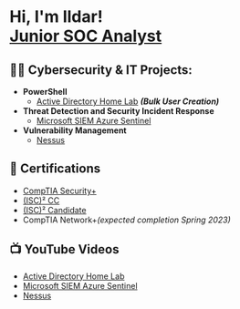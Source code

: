 <h1>Hi, I'm Ildar! <br/><a href="https://www.linkedin.com/in/ildar-agishev/">Junior SOC Analyst</a>

<h2>👨‍💻 Cybersecurity & IT Projects:</h2>

- <b>PowerShell</b>
  - [Active Directory Home Lab](https://github.com/Ildar-Agishev/AD-with-Powershell) <b><i>(Bulk User Creation)</b></i>
- <b>Threat Detection and Security Incident Response</b>
  - [Microsoft SIEM Azure Sentinel](https://github.com/Ildar-Agishev/Azure-Sentinel-SIEM-Lab) 
- <b>Vulnerability Management</b>
  - [Nessus](https://github.com/Ildar-Agishev/VM-with-Nessus)
  

<h2>📃 Certifications</h2>

- [CompTIA Security+](https://www.credly.com/badges/806d37f7-ce41-4b4d-a021-7168b3f27d32/public_url)
- [(ISC)² СС](https://www.credly.com/badges/97d0477e-612e-4137-8d50-aff17629483d/public_url)
- [(ISC)² Candidate](https://www.credly.com/badges/b52604cd-5839-4122-861e-11bfcab524dc/public_url)
- CompTIA Network+<i>(expected completion Spring 2023)</i>

<h2>📺 YouTube Videos</h2>

- [Active Directory Home Lab](https://youtu.be/cNe-jA5rySo)
- [Microsoft SIEM Azure Sentinel](https://youtu.be/IoEtW0O1o74)
- [Nessus](https://youtu.be/JhDxiwLyQrE)






[linkedin]: https://www.linkedin.com/in/ildar-agishev/

<!--
**joshmadakor1/joshmadakor1** is a ✨ _special_ ✨ repository because its `README.md` (this file) appears on your GitHub profile.

Here are some ideas to get you started:

- 🔭 I’m currently working on ...
- 🌱 I’m currently learning ...
- 👯 I’m looking to collaborate on ...
- 🤔 I’m looking for help with ...
- 💬 Ask me about ...
- 📫 How to reach me: ...
- 😄 Pronouns: ...
- ⚡ Fun fact: ...
-->
